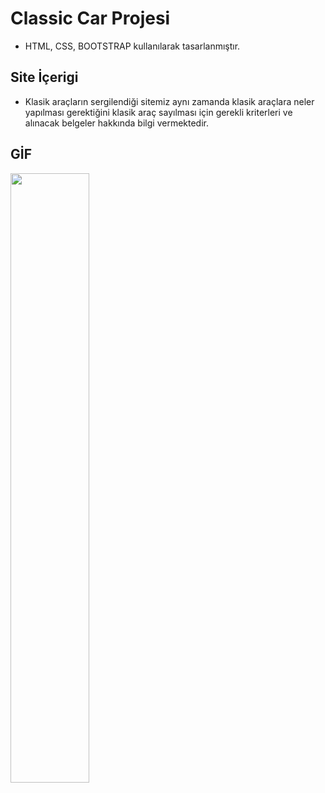 # Classic Car Projesi

- HTML, CSS, BOOTSTRAP kullanılarak tasarlanmıştır.

## Site İçerigi

- Klasik araçların sergilendiği sitemiz aynı zamanda klasik araçlara neler yapılması gerektiğini klasik araç sayılması için gerekli kriterleri ve alınacak belgeler hakkında bilgi vermektedir.

## GİF

<img src="images/KaplanS.gif" width="50%" />